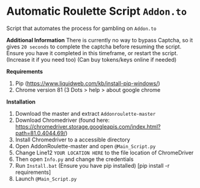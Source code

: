 # Automatic Roulette Script `Addon.to`
Script that automates the process for gambling on `Addon.to`

**Additional Information**
There is currently no way to bypass Captcha, so it gives `20 seconds` to complete the captcha before resuming the script. Ensure you have it completed in this timeframe, or restart the script. (Increase it if you need too)
(Can buy tokens/keys online if needed)


**Requirements**
1) Pip (https://www.liquidweb.com/kb/install-pip-windows/)
2) Chrome version 81 (3 Dots > help > about google chrome

**Installation**
1) Download the master and extract `Addonroulette-master`
2) Download Chromedriver (found here: https://chromedriver.storage.googleapis.com/index.html?path=81.0.4044.69/)
3) Install Chromedriver to a accessible directory
4) Open AddonRoulette-master and open `@Main_Script.py`
5) Change Line12 `YOUR LOCATION HERE` to the file location of ChromeDriver
6) Then open `Info.py` and change the credentials
7) Run `Install.bat` (Ensure you have pip installed) [pip install -r requirements]
8) Launch `@Main_Script.py`
